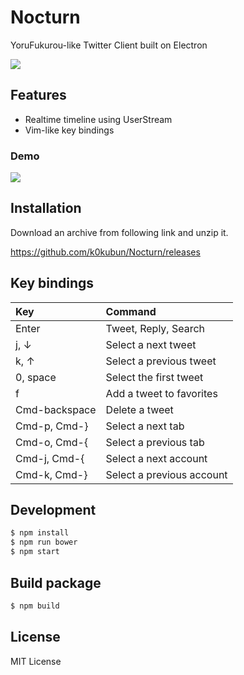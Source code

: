 # Nocturn

YoruFukurou-like Twitter Client built on Electron

![](https://i.gyazo.com/f50b8192eed6adfcb49c9b3374d5a7bb.png)

## Features
- Realtime timeline using UserStream
- Vim-like key bindings

### Demo

![](https://i.gyazo.com/3f89eaf9e85820ef0ba79bc2db7c478e.gif)

## Installation

Download an archive from following link and unzip it.

https://github.com/k0kubun/Nocturn/releases

## Key bindings

|Key|Command|
|:---|:---|
|Enter| Tweet, Reply, Search |
|j, ↓|Select a next tweet|
|k, ↑|Select a previous tweet|
|0, space|Select the first tweet|
|f|Add a tweet to favorites|
|Cmd-backspace|Delete a tweet|
|Cmd-p, Cmd-}|Select a next tab|
|Cmd-o, Cmd-{|Select a previous tab|
|Cmd-j, Cmd-{|Select a next account|
|Cmd-k, Cmd-}|Select a previous account|

## Development

```bash
$ npm install
$ npm run bower
$ npm start
```

## Build package

```bash
$ npm build
```

## License

MIT License
